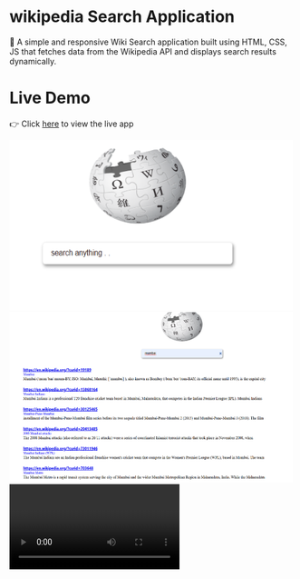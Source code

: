 # wikipedia Search Application
🚀 A simple and responsive Wiki Search application built using HTML, CSS, JS that fetches data from the Wikipedia API and displays search results dynamically.
# Live Demo
👉 Click [here](https://vercel.com/new?onboarding=true) to view the live app 

<img src="assets/ui.png" height="300px" width="500px"/>
<img src="assets/ui2.png" height="300px" width="500px"/>
<video src="assets/" controls></video>

